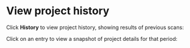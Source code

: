 # View project history

Click **History** to view project history, showing results of previous scans:

Click on an entry to view a snapshot of project details for that period:

